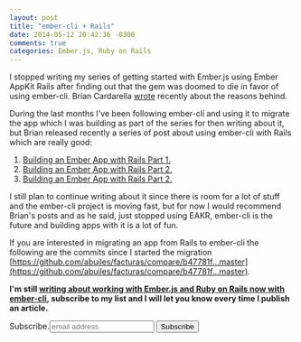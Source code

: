 ```yaml
---
layout: post
title: "ember-cli + Rails"
date: 2014-05-12 20:42:36 -0300
comments: true
categories: Ember.js, Ruby on Rails
---
```

I stopped writing my series of getting started with Ember.js using
Ember AppKit Rails after finding out that the gem was doomed to die in
favor of using ember-cli. Brian Cardarella [wrote](http://reefpoints.dockyard.com/2014/05/04/stop-using-ember-appkit-rails.html) recently about the
reasons behind.

During the last months I've been following ember-cli and using it to
migrate the app which I was building as part of the series for then
writing about it, but Brian released recently a series of post about
using ember-cli with Rails which are really good:

  1. [Building an Ember App with Rails Part 1.](http://reefpoints.dockyard.com/2014/05/07/building-an-ember-app-with-rails-part-1.html)
  2. [Building an Ember App with Rails Part 2.](http://reefpoints.dockyard.com/2014/05/08/building-an-ember-app-with-rails-part-2.html)
  3. [Building an Ember App with Rails Part 2.](http://reefpoints.dockyard.com/2014/05/09/building-an-ember-app-with-rails-part-3.html)

I still plan to continue writing about it since there is room for a
lot of stuff and the ember-cli project is moving fast, but for now I
would recommend Brian's posts and as he said, just stopped using EAKR,
ember-cli is the future and building apps with it is a lot of
fun.

If you are interested in migrating an app from Rails to ember-cli the
following are the commits since I started the migration [https://github.com/abuiles/facturas/compare/b47781f...master](https://github.com/abuiles/facturas/compare/b47781f...master).

**I'm still [writing about working with Ember.js and Ruby on Rails now with ember-cli](http://blog.abuiles.com/ember-rails/), subscribe to my list and I will let you know every time I publish an article.**

<form action="http://emberenos.us7.list-manage.com/subscribe/post?u=103dd05cb2005f7b5485df96d&amp;id=25604cee1d" method="post" id="mc-embedded-subscribe-form" name="mc-embedded-subscribe-form" class="validate" target="_blank" novalidate><label for="mce-EMAIL">Subscribe.</label><input type="email" value="" name="EMAIL" class="email" id="mce-EMAIL" placeholder="email address" required><!-- real people should not fill this in and expect good things - do not remove this or risk form bot signups--> <div style="position: absolute; left: -5000px;"><input type="text" name="b_103dd05cb2005f7b5485df96d_25604cee1d" value=""></div><input type="submit" value="Subscribe" name="subscribe" id="mc-embedded-subscribe" class="button"></div></form>
